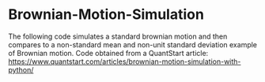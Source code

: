 # Brownian-Motion-Simulation

The following code simulates a standard brownian motion and then compares to a non-standard mean and non-unit standard deviation example of Brownian motion. Code obtained from a QuantStart article: https://www.quantstart.com/articles/brownian-motion-simulation-with-python/
